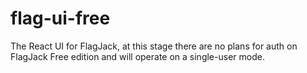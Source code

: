 # flag-ui-free

The React UI for FlagJack, at this stage there are no plans for auth on FlagJack Free edition and will operate on a single-user mode.
